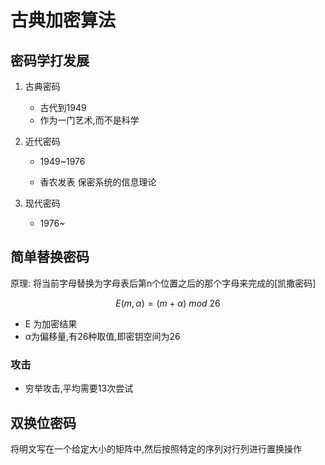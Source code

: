 # 古典加密算法

## 密码学打发展

1. 古典密码

   * 古代到1949
   * 作为一门艺术,而不是科学

2. 近代密码

   * 1949~1976

   * 香农发表 保密系统的信息理论

3. 现代密码

   * 1976~

## 简单替换密码

原理: 将当前字母替换为字母表后第n个位置之后的那个字母来完成的[凯撒密码]

$$E(m, \alpha) = (m + \alpha)\  mod \ 26$$

* E 为加密结果
* $\alpha$为偏移量,有26种取值,即密钥空间为26

### 攻击

* 穷举攻击,平均需要13次尝试

## 双换位密码

将明文写在一个给定大小的矩阵中,然后按照特定的序列对行列进行置换操作

